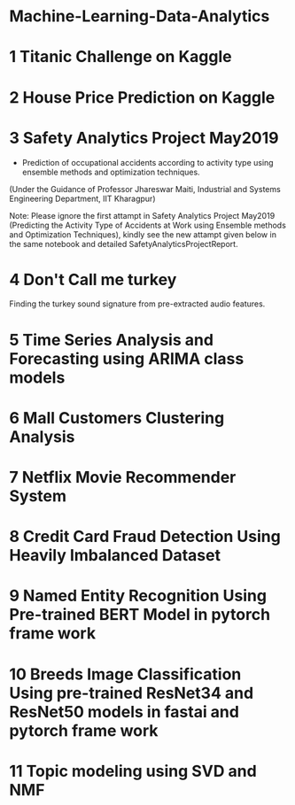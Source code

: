 # Machine-Learning-Data-Analytics
# 1 Titanic Challenge on Kaggle
# 2 House Price Prediction on Kaggle
# 3 Safety Analytics Project May2019
  * Prediction of occupational accidents according to activity type using ensemble methods and optimization
techniques.

  (Under the Guidance of Professor Jhareswar Maiti, Industrial and Systems Engineering Department, IIT Kharagpur)
  
Note: Please ignore the first attampt in Safety Analytics Project May2019 (Predicting the Activity Type of Accidents at Work using Ensemble methods and Optimization Techniques), kindly see the new attampt given below in the same notebook and detailed SafetyAnalyticsProjectReport. 

# 4 Don't Call me turkey
  Finding the turkey sound signature from pre-extracted audio features.

# 5 Time Series Analysis and Forecasting using ARIMA class models
# 6 Mall Customers Clustering Analysis
# 7 Netflix Movie Recommender System
# 8 Credit Card Fraud Detection Using Heavily Imbalanced Dataset
# 9 Named Entity Recognition Using Pre-trained BERT Model in pytorch frame work
# 10 Breeds Image Classification Using pre-trained ResNet34 and ResNet50 models in fastai and pytorch frame work
# 11 Topic modeling using SVD and NMF
